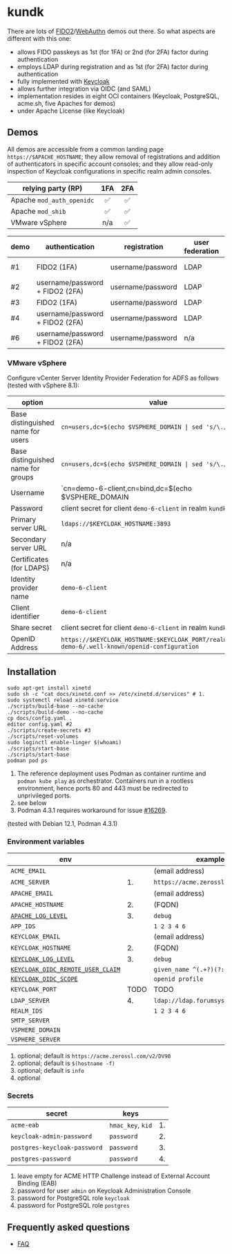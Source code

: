 # kundk

There are lots of [FIDO2](https://fidoalliance.org/fido2)/[WebAuthn](https://www.w3.org/TR/webauthn-2) demos out there.
So what aspects are different with this one:

* allows FIDO passkeys as 1st (for 1FA) or 2nd (for 2FA) factor
  during authentication
* employs LDAP during registration and as 1st (for 2FA) factor
  during authentication
* fully implemented with [Keycloak](https://github.com/keycloak/keycloak/blob/main/LICENSE.txt)
* allows further integration via OIDC (and SAML)
* implementation resides in eight OCI containers
  (Keycloak, PostgreSQL, acme.sh, five Apaches for demos)
* under Apache License (like Keycloak)

## Demos

All demos are accessible from a common landing page `https://$APACHE_HOSTNAME`;
they allow removal of registrations and addition of authenticators in
specific account consoles;
and they allow read-only inspection of Keycloak configurations in specific realm admin
consoles.

| relying party (RP) | 1FA | 2FA |
| --- | :---: | :---: |
| Apache `mod_auth_openidc` | ✅ | ✅ |
| Apache `mod_shib` | ✅ | ✅ |
| VMware vSphere | n/a | ✅ |

| demo | authentication | registration | user federation | protocol | OP | RP |
| --- | --- | --- | --- | --- | --- | --- |
| #1 | FIDO2 (1FA) | username/password | LDAP | OIDC | Keycloak | Apache ([`mod_auth_openidc`](https://github.com/OpenIDC/mod_auth_openidc)) |
| #2 | username/password + FIDO2 (2FA) | username/password | LDAP | OIDC | Keycloak | Apache ([`mod_auth_openidc`](https://github.com/OpenIDC/mod_auth_openidc)) |
| #3 | FIDO2 (1FA) | username/password | LDAP | SAML | Keycloak | Apache ([`mod_shib`](https://shibboleth.atlassian.net/wiki/spaces/SP3/pages/2065335062/Apache)) |
| #4 | username/password + FIDO2 (2FA) | username/password | LDAP | SAML | Keycloak | Apache ([`mod_shib`](https://shibboleth.atlassian.net/wiki/spaces/SP3/pages/2065335062/Apache))) |
| #6 | username/password + FIDO2 (2FA) | username/password | n/a | OIDC | Keycloak | vSphere ([ADFS provider](https://docs.vmware.com/en/VMware-vSphere/7.0/com.vmware.vsphere.authentication.doc/GUID-C5E998B2-1148-46DC-990E-A5DB71F93351.html)) |

### VMware vSphere

Configure vCenter Server Identity Provider Federation for ADFS as follows
(tested with vSphere 8.1):

| option | value |
| --- | --- |
| Base distinguished name for users | `cn=users,dc=$(echo $VSPHERE_DOMAIN \| sed 's/\./,dc=/g')` |
| Base distinguished name for groups | `cn=users,dc=$(echo $VSPHERE_DOMAIN \| sed 's/\./,dc=/g')` |
| Username | `cn=demo-6-client,cn=bind,dc=$(echo $VSPHERE_DOMAIN | sed 's/\./,dc=/g')` |
| Password | client secret for client `demo-6-client` in realm `kundk-demo-6` |
| Primary server URL | `ldaps://$KEYCLOAK_HOSTNAME:3893` |
| Secondary server URL | n/a |
| Certificates (for LDAPS) | n/a |
| Identity provider name | `demo-6-client` |
| Client identifier | `demo-6-client` |
| Share secret | client secret for client `demo-6-client` in realm `kundk-demo-6` |
| OpenID Address | `https://$KEYCLOAK_HOSTNAME:$KEYCLOAK_PORT/realms/kundk-demo-6/.well-known/openid-configuration` |

## Installation

```
sudo apt-get install xinetd
sudo sh -c "cat docs/xinetd.conf >> /etc/xinetd.d/services" # 1.
sudo systemctl reload xinetd.service
./scripts/build-base --no-cache
./scripts/build-demo --no-cache
cp docs/config.yaml .
editor config.yaml #2
./scripts/create-secrets #3
./scripts/reset-volumes
sudo loginctl enable-linger $(whoami)
./scripts/start-base
./scripts/start-base
podman pod ps
```

1. The reference deployment uses Podman as container runtime and
   `podman kube play` as orchestrator. Containers run in a rootless environment,
   hence ports 80 and 443 must be redirected to unprivileged ports.
2. see below
3. Podman 4.3.1 requires workaround for issue
   [#16269](https://github.com/containers/podman/issues/16269).

(tested with Debian 12.1, Podman 4.3.1)

### Environment variables

| env | | example |
| --- | --- | --- |
| `ACME_EMAIL` | | (email address) |
| `ACME_SERVER` | 1. | `https://acme.zerossl.com/v2/DV90` |
| `APACHE_EMAIL` | | (email address) |
| `APACHE_HOSTNAME` | 2. | (FQDN) |
| [`APACHE_LOG_LEVEL`](https://httpd.apache.org/docs/2.4/en/mod/core.html#loglevel) | 3. | `debug` |
| `APP_IDS` | | `1 2 3 4 6` |
| `KEYCLOAK_EMAIL` | | (email address) |
| `KEYCLOAK_HOSTNAME` | 2. | (FQDN) |
| [`KEYCLOAK_LOG_LEVEL`](https://www.keycloak.org/server/all-config?q=log-level) | 3. | `debug` |
| [`KEYCLOAK_OIDC_REMOTE_USER_CLAIM`](https://github.com/OpenIDC/mod_auth_openidc/blob/master/auth_openidc.conf) | | `given_name ^(.+?)(?:\s.+)?$ $1` |
| [`KEYCLOAK_OIDC_SCOPE`](https://github.com/OpenIDC/mod_auth_openidc/blob/master/auth_openidc.conf) | | `openid profile`
| `KEYCLOAK_PORT` | TODO | TODO |
| `LDAP_SERVER` | 4. | `ldap://ldap.forumsys.com:389` |
| `REALM_IDS` | | `1 2 3 4 6` |
| `SMTP_SERVER` | | |
| `VSPHERE_DOMAIN` | |
| `VSPHERE_SERVER` | |

1. optional; default is `https://acme.zerossl.com/v2/DV90`
2. optional; default is `$(hostname -f)`
3. optional; default is `info`
4. optional

### Secrets

| secret | keys | |
| --- | --- | --- |
| `acme-eab` | `hmac_key`, `kid` | 1. |
| `keycloak-admin-password` | `password` | 2. |
| `postgres-keycloak-password` | `password` | 3. |
| `postgres-password` | `password` | 4. |

1. leave empty for ACME HTTP Challenge instead of External Account Binding (EAB)
2. password for user `admin` on Keycloak Administration Console
3. password for PostgreSQL role `keycloak`
4. password for PostgreSQL role `postgres`

## Frequently asked questions

* [FAQ](FAQ.md)
